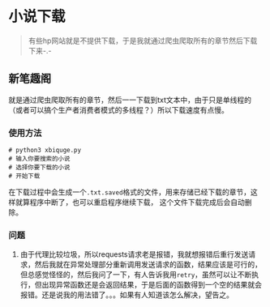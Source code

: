 # 小说下载

> 有些hp网站就是不提供下载，于是我就通过爬虫爬取所有的章节然后下载下来-.-
## 新笔趣阁
就是通过爬虫爬取所有的章节，然后一一下载到txt文本中，由于只是单线程的（或者可以搞个生产者消费者模式的多线程？）所以下载速度有点慢。
### 使用方法
    # python3 xbiquge.py
    # 输入你要搜索的小说
    # 选择你要下载的小说
    # 开始下载
在下载过程中会生成一个`.txt.saved`格式的文件，用来存储已经下载的章节，这样就算程序中断了，也可以重启程序继续下载， 这个文件下载完成后会自动删除。

### 问题
1. 由于代理比较垃圾，所以requests请求老是报错，我就想报错后重行发送请求，然后我就在异常处理部分重新调用发送请求的函数，结果应该是可行的，但总感觉怪怪的，然后我问了一下，有人告诉我用`retry`，虽然可以让不断执行，但出现异常函数还是会返回结果，于是后面的函数得到一个空的结果就会报错。还是说我的用法错了。。。如果有人知道该怎么解决，望告之。
  

